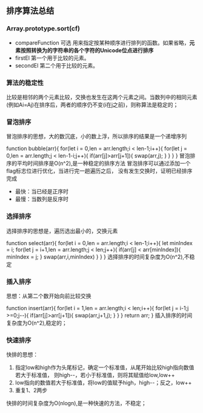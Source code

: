## 排序算法总结
### Array.prototype.sort(cf)
+ compareFunction 可选
用来指定按某种顺序进行排列的函数。如果省略，**元素按照转换为的字符串的各个字符的Unicode位点进行排序**
+ firstEl
第一个用于比较的元素。
+ secondEl
第二个用于比较的元素。

### 算法的稳定性
比较是相邻的两个元素比较，交换也发生在这两个元素之间。当数列中的相同元素(例如Ai=Aj)在排序后，两者的顺序仍不变(i在j之前)，则称算法是稳定的；
### 冒泡排序
冒泡排序的思想，大的数沉底，小的数上浮，所以排序的结果是一个递增序列

function bubble(arr){
    for(let i = 0,len = arr.length;i < len-1;i++){
        for(let j = 0,len = arr.length;j < len-1-i;j++){
            if(arr[j]>arr[j+1]){
                swap(arr,j);
            }
        }
    }
}
冒泡排序的平均时间排序是O(n^2),是一种稳定的排序方法
冒泡排序可以通过添加一个flag标志位进行优化，当进行完一趟遍历之后，
没有发生交换时，证明已经排序完成
- 最快：当已经是正序时
- 最慢：当数列是反序时

### 选择排序
选择排序的思想是，遍历选出最小的，交换元素

function select(arr){
    for(let i = 0,len = arr.length;i < len-1;i++){
        let minIndex = i;
        for(let j = i+1,len = arr.length;j < len;j++){
            if(arr[j] < arr[minIndex]){
                minIndex = j;
            }
            swap(arr,i,minIndex)
        }
    }
}
选择排序的时间复杂度为O(n^2),不稳定


### 插入排序
思想：从第二个数开始向前比较交换

function insert(arr){
    for(let i = 1,len = arr.length;i < len;i++){
        for(let j = i-1;j >=0;j--){
            if(arr[j]>arr[j+1]){
                swap(arr,j+1,j);
            }
        }
    }
    return arr;
}
插入排序的时间复杂度为O(n^2),稳定的；

### 快速排序
快排的思想：
1. 指定low和high作为头尾标记，确定一个标准值，从尾开始比较high指向数值若大于标准值，
则high--，若小于标准值，则将其赋值给low,low++
2. low指向的数值若大于标准值，将low的值赋予high，high--；反之，low++
3. 重复1、2两步

快排的时间复杂度为O(nlogn),是一种快速的方法，不稳定；




